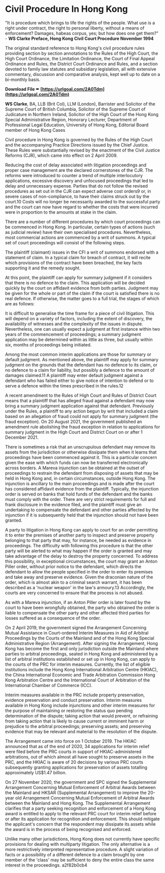 # Civil Procedure In Hong Kong
 
 
"It is procedure which brings to life the rights of the people. What use is a right under contract, the right to personal liberty, without a means of enforcement? Damages, habeas corpus, yes; but how does one get them?" -
**WS Clarke
Preface, Hong Kong Civil Court Procedure
November 1994**
 
The original standard reference to Hong Kong's civil procedure rules providing section by section annotations to the Rules of the High Court, the High Court Ordinance, the Limitation Ordinance, the Court of Final Appeal Ordinance and Rules, the District Court Ordinance and Rules, and a section devoted to family law statutes and subsidiary legislation, all with extensive commentary, discussion and comparative analysis, kept well up to date on a bi-monthly basis.
 
**Download File ✒ [https://urlgoal.com/2A0Tdm](https://urlgoal.com/2A0Tdm)**


 
**WS Clarke**, BA, LLB (Brit Col), LLM (London), Barrister and Solicitor of the Supreme Court of British Columbia, Solicitor of the Supreme Court of Judicature in Northern Ireland, Solicitor of the High Court of the Hong Kong Special Administrative Region, Honorary Lecturer, Department of Professional Legal Education, University of Hong Kong, Editorial Board member of Hong Kong Cases
 
Civil procedure in Hong Kong is governed by the Rules of the High Court and the accompanying Practice Directions issued by the Chief Justice. These Rules were substantially revised by the enactment of the Civil Justice Reforms (CJR), which came into effect on 2 April 2009.
 
Reducing the cost of delay associated with litigation proceedings and proper case management are the declared cornerstones of the CJR. The reforms were introduced to counter a trend of multiple interlocutory applications, excessive discovery and unfocused proceedings that led to delay and unnecessary expense. Parties that do not follow the revised procedures as set out in the CJR can expect adverse cost orders9 or, in severe cases of non-compliance, to have their claims struck out by the court.10 Costs will no longer be necessarily awarded to the successful party and the court can now have regard to whether the costs that were incurred were in proportion to the amounts at stake in the claim.
 
There are a number of different procedures by which court proceedings can be commenced in Hong Kong. In particular, certain types of actions (such as judicial review) have their own specialised procedures. Nevertheless, most commercial actions are commenced by a writ of summons. A typical set of court proceedings will consist of the following steps.
 
The plaintiff (claimant) issues in the CFI a writ of summons endorsed with a statement of claim. In a typical claim for breach of contract, it will recite which provisions of the contract have been breached, the key facts supporting it and the remedy sought.
 
At this point, the plaintiff can apply for summary judgment if it considers that there is no defence to the claim. This application will be decided quickly by the court on affidavit evidence from both parties. Judgment may be given for the whole or part of the claim if the court is satisfied there is no real defence. If otherwise, the matter goes to a full trial, the stages of which are as follows:
 
It is difficult to generalise the time frame for a piece of civil litigation. This will depend on a variety of factors, including the extent of discovery, the availability of witnesses and the complexity of the issues in dispute. Nevertheless, one can usually expect a judgment at first instance within two years of the commencement of proceedings; a summary judgment application may be determined within as little as three, but usually within six, months of proceedings being initiated.

Among the most common interim applications are those for summary or default judgment. As mentioned above, the plaintiff may apply for summary judgment on the grounds that the defendant has no defence to its claim, or no defence to a claim for liability, but possibly a defence to the amount of damages claimed.11 A plaintiff may enter default judgment against a defendant who has failed either to give notice of intention to defend or to serve a defence within the times prescribed in the rules.12
 
A recent amendment to the Rules of High Court and Rules of District Court means that a plaintiff that has alleged fraud against a defendant may now bring a summary judgment application against that defendant. Previously under the Rules, a plaintiff to any action begun by writ that included a claim based on an allegation of fraud could not apply for summary judgment (the fraud exception). On 20 August 2021, the government published an amendment rule abolishing the fraud exception in relation to applications for summary judgment in the High Court and District Court on or after 1 December 2021.
 
There is sometimes a risk that an unscrupulous defendant may remove its assets from the jurisdiction or otherwise dissipate them when it learns that proceedings have been commenced against it. This is a particular concern given the ease with which funds can now be transferred electronically across borders. A Mareva injunction can be obtained at the outset of proceedings to restrain the defendant from disposing of assets that may be held in Hong Kong and, in certain circumstances, outside Hong Kong. The injunction is ancillary to the main proceedings and is made after the court has considered affidavit evidence from the plaintiff. Typically, the injunction order is served on banks that hold funds of the defendant and the banks must comply with the order. There are very strict requirements for full and frank disclosure in the evidence filed, and the plaintiff must give an undertaking to compensate the defendant and other parties affected by the injunction if it is subsequently held that the injunction should not have been granted.
 
A party to litigation in Hong Kong can apply to court for an order permitting it to enter the premises of another party to inspect and preserve property belonging to that party that may, for instance, be needed as evidence in proceedings. The difficulty with following this procedure is that the other party will be alerted to what may happen if the order is granted and may take advantage of the delay to destroy the property concerned. To address this possibility, in exceptional circumstances, the court may grant an Anton Piller order, without prior notice to the defendant, which directs the defendant to allow the people specified in the order to enter its premises and take away and preserve evidence. Given the draconian nature of the order, which is almost akin to a criminal search warrant, it has been described as a 'nuclear weapon' in the law's armoury.13 Accordingly, the courts are very concerned to ensure that the process is not abused.
 
As with a Mareva injunction, if an Anton Piller order is later found by the court to have been wrongfully obtained, the party who obtained the order is liable to compensate the other party and other affected third parties for losses suffered as a consequence of the order.
 
On 2 April 2019, the government signed the Arrangement Concerning Mutual Assistance in Court-ordered Interim Measures in Aid of Arbitral Proceedings by the Courts of the Mainland and of the Hong Kong Special Administrative Region (Arrangement). After signing the Arrangement, Hong Kong has become the first and only jurisdiction outside the Mainland where parties to arbitral proceedings, seated in Hong Kong and administered by a list of arbitral institutions established or set up in Hong Kong, can apply to the courts of the PRC for interim measures. Currently, the list of eligible institutions include the Hong Kong International Arbitration Centre (HKIAC), the China International Economic and Trade Arbitration Commission Hong Kong Arbitration Centre and the International Court of Arbitration of the International Chamber of Commerce (ICC).
 
Interim measures available in the PRC include property preservation, evidence preservation and conduct preservation. Interim measures available in Hong Kong include injunctions and other interim measures for the purpose of maintaining or restoring the status quo pending determination of the dispute; taking action that would prevent, or refraining from taking action that is likely to cause current or imminent harm or prejudice to the arbitral proceedings; preserving assets; and preserving evidence that may be relevant and material to the resolution of the dispute.
 
The Arrangement came into force on 1 October 2019. The HKIAC announced that as of the end of 2020, 34 applications for interim relief were filed before the PRC courts in support of HKIAC-administered arbitrations, out of which almost all have sought to preserve assets in the PRC, and the HKIAC is aware of 20 decisions by various PRC courts subsequently granting applications for preservation of assets totalling approximately US$1.47 billion.
 
On 27 November 2020, the government and SPC signed the Supplemental Arrangement Concerning Mutual Enforcement of Arbitral Awards between the Mainland and HKSAR (Supplemental Arrangement) to improve the 20-year old Arrangement Concerning Mutual Enforcement of Arbitral Awards between the Mainland and Hong Kong. The Supplemental Arrangement clarifies that a party seeking recognition and enforcement of a Hong Kong award is entitled to apply to the relevant PRC court for interim relief before or after its application for recognition and enforcement. This should mitigate the applicant's concern that the respondent may dissipate its assets while the award is in the process of being recognised and enforced.
 
Unlike many other jurisdictions, Hong Kong does not currently have specific provisions for dealing with multiparty litigation. The only alternative is a more restrictively interpreted representative procedure. A slight variation of facts or a possibility of a different defence to a claim brought by one member of the 'class' may be sufficient to deny the entire class the same interest in the proceedings.
 a2f82b0cb4
 

